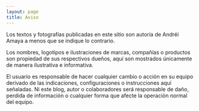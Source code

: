 ```yaml
---
layout: page
title: Aviso
---
```


Los textos y fotografías publicadas en este sitio son autoría de Andréi Amaya a menos que se indique lo contrario.
 
Los nombres, logotipos e ilustraciones de marcas, compañías o productos son propiedad de sus respectivos dueños, aquí son mostrados únicamente de manera ilustrativa e informativa.
 
El usuario es responsable de hacer cualquier cambio o acción en su equipo derivado de las indicaciones, configuraciones o instrucciones aquí señaladas. Ni este blog, autor o colaboradores será responsable de daño, perdida de información o cualquier forma que afecte la operación normal del equipo.

